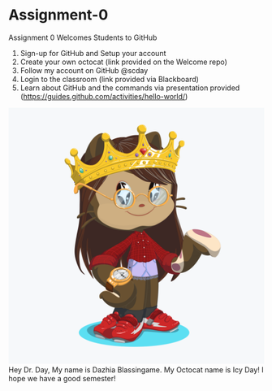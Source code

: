 # Assignment-0
Assignment 0 Welcomes Students to GitHub


1. Sign-up for GitHub and Setup your account
2. Create your own octocat (link provided on the Welcome repo)
3. Follow my account on GitHub @scday
4. Login to the classroom (link provided via Blackboard)
5. Learn about GitHub and the commands via presentation provided (https://guides.github.com/activities/hello-world/)

![Octocat](octocat.png)
Hey Dr. Day, 
My name is Dazhia Blassingame. My Octocat name is Icy Day! I hope we have a good semester!
